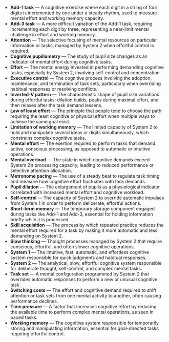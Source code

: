 - **Add-1 task** — A cognitive exercise where each digit in a string of four digits is incremented by one under a steady rhythm, used to measure mental effort and working memory capacity.  
- **Add-3 task** — A more difficult variation of the Add-1 task, requiring incrementing each digit by three, representing a near-limit mental challenge in effort and working memory.  
- **Attention** — The selective focusing of mental resources on particular information or tasks, managed by System 2 when effortful control is required.  
- **Cognitive pupillometry** — The study of pupil size changes as an indicator of mental effort during cognitive tasks.  
- **Effort** — The mental energy invested in performing demanding cognitive tasks, especially by System 2, involving self-control and concentration.  
- **Executive control** — The cognitive process involving the adoption, maintenance, and termination of task sets, particularly when overriding habitual responses or resolving conflicts.  
- **Inverted-V pattern** — The characteristic shape of pupil size variations during effortful tasks: dilation builds, peaks during maximal effort, and then relaxes after the task demand lessens.  
- **Law of least effort** — The principle that people tend to choose the path requiring the least cognitive or physical effort when multiple ways to achieve the same goal exist.  
- **Limitation of working memory** — The limited capacity of System 2 to hold and manipulate several ideas or digits simultaneously, which constrains complex cognitive tasks.  
- **Mental effort** — The exertion required to perform tasks that demand active, conscious processing, as opposed to automatic or intuitive operations.  
- **Mental overload** — The state in which cognitive demands exceed System 2’s processing capacity, leading to reduced performance or selective attention allocation.  
- **Metronome pacing** — The use of a steady beat to regulate task timing and measure how cognitive effort fluctuates with task demands.  
- **Pupil dilation** — The enlargement of pupils as a physiological indicator correlated with increased mental effort and cognitive workload.  
- **Self-control** — The capacity of System 2 to override automatic impulses from System 1 in order to perform deliberate, effortful actions.  
- **Short-term memory** — The temporary storage component engaged during tasks like Add-1 and Add-3, essential for holding information briefly while it is processed.  
- **Skill acquisition** — The process by which repeated practice reduces the mental effort required for a task by making it more automatic and less demanding on System 2.  
- **Slow thinking** — Thought processes managed by System 2 that require conscious, effortful, and often slower cognitive operations.  
- **System 1** — The intuitive, fast, automatic, and effortless cognitive system responsible for quick judgments and habitual responses.  
- **System 2** — The analytical, slow, effortful cognitive system responsible for deliberate thought, self-control, and complex mental tasks.  
- **Task set** — A mental configuration programmed by System 2 that overrides automatic responses to perform a new or unusual cognitive task.  
- **Switching costs** — The effort and cognitive demand required to shift attention or task sets from one mental activity to another, often causing performance declines.  
- **Time pressure** — A factor that increases cognitive effort by reducing the available time to perform complex mental operations, as seen in paced tasks.  
- **Working memory** — The cognitive system responsible for temporarily storing and manipulating information, essential for goal-directed tasks requiring effortful control.
